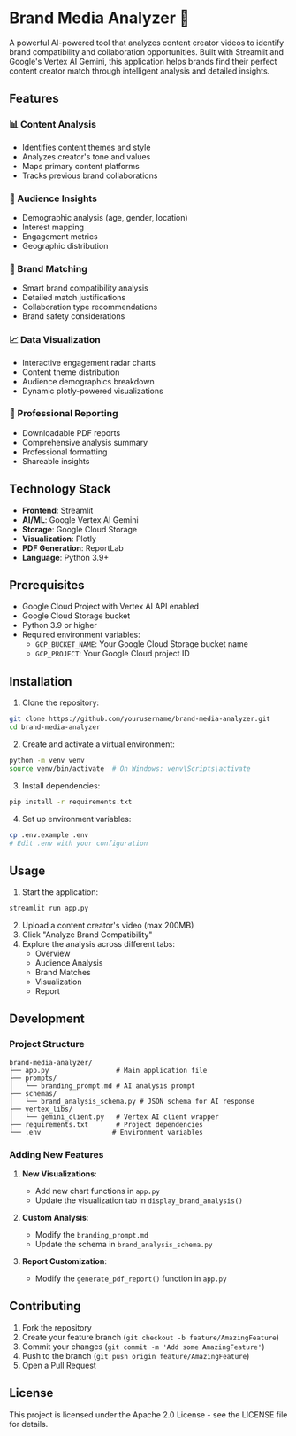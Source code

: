 # Brand Media Analyzer 🎯

A powerful AI-powered tool that analyzes content creator videos to identify brand compatibility and collaboration opportunities. Built with Streamlit and Google's Vertex AI Gemini, this application helps brands find their perfect content creator match through intelligent analysis and detailed insights.

## Features

### 📊 Content Analysis
- Identifies content themes and style
- Analyzes creator's tone and values
- Maps primary content platforms
- Tracks previous brand collaborations

### 👥 Audience Insights
- Demographic analysis (age, gender, location)
- Interest mapping
- Engagement metrics
- Geographic distribution

### 🎯 Brand Matching
- Smart brand compatibility analysis
- Detailed match justifications
- Collaboration type recommendations
- Brand safety considerations

### 📈 Data Visualization
- Interactive engagement radar charts
- Content theme distribution
- Audience demographics breakdown
- Dynamic plotly-powered visualizations

### 📄 Professional Reporting
- Downloadable PDF reports
- Comprehensive analysis summary
- Professional formatting
- Shareable insights

## Technology Stack

- **Frontend**: Streamlit
- **AI/ML**: Google Vertex AI Gemini
- **Storage**: Google Cloud Storage
- **Visualization**: Plotly
- **PDF Generation**: ReportLab
- **Language**: Python 3.9+

## Prerequisites

- Google Cloud Project with Vertex AI API enabled
- Google Cloud Storage bucket
- Python 3.9 or higher
- Required environment variables:
  - `GCP_BUCKET_NAME`: Your Google Cloud Storage bucket name
  - `GCP_PROJECT`: Your Google Cloud project ID

## Installation

1. Clone the repository:
```bash
git clone https://github.com/yourusername/brand-media-analyzer.git
cd brand-media-analyzer
```

2. Create and activate a virtual environment:
```bash
python -m venv venv
source venv/bin/activate  # On Windows: venv\Scripts\activate
```

3. Install dependencies:
```bash
pip install -r requirements.txt
```

4. Set up environment variables:
```bash
cp .env.example .env
# Edit .env with your configuration
```

## Usage

1. Start the application:
```bash
streamlit run app.py
```

2. Upload a content creator's video (max 200MB)
3. Click "Analyze Brand Compatibility"
4. Explore the analysis across different tabs:
   - Overview
   - Audience Analysis
   - Brand Matches
   - Visualization
   - Report

## Development

### Project Structure
```
brand-media-analyzer/
├── app.py                 # Main application file
├── prompts/              
│   └── branding_prompt.md # AI analysis prompt
├── schemas/
│   └── brand_analysis_schema.py # JSON schema for AI response
├── vertex_libs/
│   └── gemini_client.py   # Vertex AI client wrapper
├── requirements.txt       # Project dependencies
└── .env                  # Environment variables
```

### Adding New Features

1. **New Visualizations**:
   - Add new chart functions in `app.py`
   - Update the visualization tab in `display_brand_analysis()`

2. **Custom Analysis**:
   - Modify the `branding_prompt.md`
   - Update the schema in `brand_analysis_schema.py`

3. **Report Customization**:
   - Modify the `generate_pdf_report()` function in `app.py`

## Contributing

1. Fork the repository
2. Create your feature branch (`git checkout -b feature/AmazingFeature`)
3. Commit your changes (`git commit -m 'Add some AmazingFeature'`)
4. Push to the branch (`git push origin feature/AmazingFeature`)
5. Open a Pull Request

## License

This project is licensed under the Apache 2.0 License - see the LICENSE file for details.
